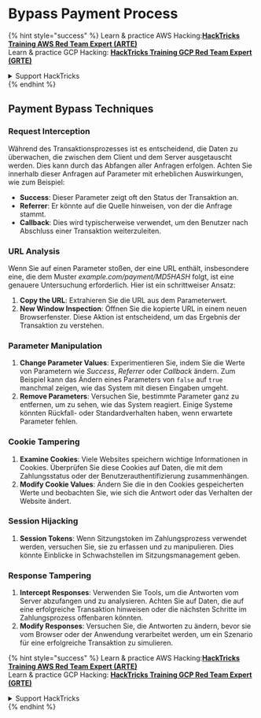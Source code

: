 # Bypass Payment Process

{% hint style="success" %}
Learn & practice AWS Hacking:<img src="/.gitbook/assets/arte.png" alt="" data-size="line">[**HackTricks Training AWS Red Team Expert (ARTE)**](https://training.hacktricks.xyz/courses/arte)<img src="/.gitbook/assets/arte.png" alt="" data-size="line">\
Learn & practice GCP Hacking: <img src="/.gitbook/assets/grte.png" alt="" data-size="line">[**HackTricks Training GCP Red Team Expert (GRTE)**<img src="/.gitbook/assets/grte.png" alt="" data-size="line">](https://training.hacktricks.xyz/courses/grte)

<details>

<summary>Support HackTricks</summary>

* Check the [**subscription plans**](https://github.com/sponsors/carlospolop)!
* **Join the** 💬 [**Discord group**](https://discord.gg/hRep4RUj7f) or the [**telegram group**](https://t.me/peass) or **follow** us on **Twitter** 🐦 [**@hacktricks\_live**](https://twitter.com/hacktricks\_live)**.**
* **Share hacking tricks by submitting PRs to the** [**HackTricks**](https://github.com/carlospolop/hacktricks) and [**HackTricks Cloud**](https://github.com/carlospolop/hacktricks-cloud) github repos.

</details>
{% endhint %}

## Payment Bypass Techniques

### Request Interception
Während des Transaktionsprozesses ist es entscheidend, die Daten zu überwachen, die zwischen dem Client und dem Server ausgetauscht werden. Dies kann durch das Abfangen aller Anfragen erfolgen. Achten Sie innerhalb dieser Anfragen auf Parameter mit erheblichen Auswirkungen, wie zum Beispiel:

- **Success**: Dieser Parameter zeigt oft den Status der Transaktion an.
- **Referrer**: Er könnte auf die Quelle hinweisen, von der die Anfrage stammt.
- **Callback**: Dies wird typischerweise verwendet, um den Benutzer nach Abschluss einer Transaktion weiterzuleiten.

### URL Analysis
Wenn Sie auf einen Parameter stoßen, der eine URL enthält, insbesondere eine, die dem Muster _example.com/payment/MD5HASH_ folgt, ist eine genauere Untersuchung erforderlich. Hier ist ein schrittweiser Ansatz:

1. **Copy the URL**: Extrahieren Sie die URL aus dem Parameterwert.
2. **New Window Inspection**: Öffnen Sie die kopierte URL in einem neuen Browserfenster. Diese Aktion ist entscheidend, um das Ergebnis der Transaktion zu verstehen.

### Parameter Manipulation
1. **Change Parameter Values**: Experimentieren Sie, indem Sie die Werte von Parametern wie _Success_, _Referrer_ oder _Callback_ ändern. Zum Beispiel kann das Ändern eines Parameters von `false` auf `true` manchmal zeigen, wie das System mit diesen Eingaben umgeht.
2. **Remove Parameters**: Versuchen Sie, bestimmte Parameter ganz zu entfernen, um zu sehen, wie das System reagiert. Einige Systeme könnten Rückfall- oder Standardverhalten haben, wenn erwartete Parameter fehlen.

### Cookie Tampering
1. **Examine Cookies**: Viele Websites speichern wichtige Informationen in Cookies. Überprüfen Sie diese Cookies auf Daten, die mit dem Zahlungsstatus oder der Benutzerauthentifizierung zusammenhängen.
2. **Modify Cookie Values**: Ändern Sie die in den Cookies gespeicherten Werte und beobachten Sie, wie sich die Antwort oder das Verhalten der Website ändert.

### Session Hijacking
1. **Session Tokens**: Wenn Sitzungstoken im Zahlungsprozess verwendet werden, versuchen Sie, sie zu erfassen und zu manipulieren. Dies könnte Einblicke in Schwachstellen im Sitzungsmanagement geben.

### Response Tampering
1. **Intercept Responses**: Verwenden Sie Tools, um die Antworten vom Server abzufangen und zu analysieren. Achten Sie auf Daten, die auf eine erfolgreiche Transaktion hinweisen oder die nächsten Schritte im Zahlungsprozess offenbaren könnten.
2. **Modify Responses**: Versuchen Sie, die Antworten zu ändern, bevor sie vom Browser oder der Anwendung verarbeitet werden, um ein Szenario für eine erfolgreiche Transaktion zu simulieren.

{% hint style="success" %}
Learn & practice AWS Hacking:<img src="/.gitbook/assets/arte.png" alt="" data-size="line">[**HackTricks Training AWS Red Team Expert (ARTE)**](https://training.hacktricks.xyz/courses/arte)<img src="/.gitbook/assets/arte.png" alt="" data-size="line">\
Learn & practice GCP Hacking: <img src="/.gitbook/assets/grte.png" alt="" data-size="line">[**HackTricks Training GCP Red Team Expert (GRTE)**<img src="/.gitbook/assets/grte.png" alt="" data-size="line">](https://training.hacktricks.xyz/courses/grte)

<details>

<summary>Support HackTricks</summary>

* Check the [**subscription plans**](https://github.com/sponsors/carlospolop)!
* **Join the** 💬 [**Discord group**](https://discord.gg/hRep4RUj7f) or the [**telegram group**](https://t.me/peass) or **follow** us on **Twitter** 🐦 [**@hacktricks\_live**](https://twitter.com/hacktricks\_live)**.**
* **Share hacking tricks by submitting PRs to the** [**HackTricks**](https://github.com/carlospolop/hacktricks) and [**HackTricks Cloud**](https://github.com/carlospolop/hacktricks-cloud) github repos.

</details>
{% endhint %}
